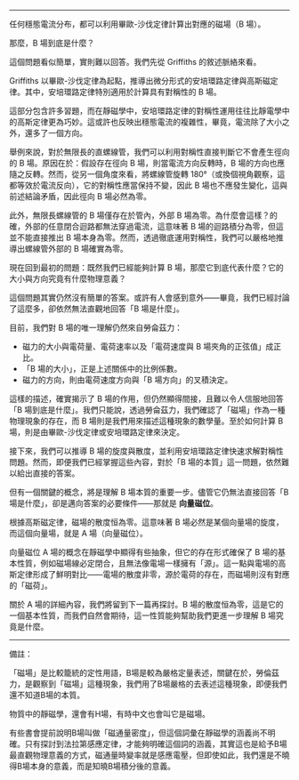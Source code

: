 
---

任何穩態電流分布，都可以利用畢歐-沙伐定律計算出對應的磁場（B 場）。  

那麼，B 場到底是什麼？  

這個問題看似簡單，實則難以回答。我們先從 Griffiths 的敘述脈絡來看。  

Griffiths 以畢歐-沙伐定律為起點，推導出微分形式的安培環路定律與高斯磁定律。其中，安培環路定律特別適用於計算具有對稱性的 B 場。  

這部分包含許多習題，而在靜磁學中，安培環路定律的對稱性運用往往比靜電學中的高斯定律更為巧妙。這或許也反映出穩態電流的複雜性，畢竟，電流除了大小之外，還多了一個方向。  

舉例來說，對於無限長的直螺線管，我們可以利用對稱性直接判斷它不會產生徑向的 B 場。原因在於：假設存在徑向 B 場，則當電流方向反轉時，B 場的方向也應隨之反轉。然而，從另一個角度來看，將螺線管旋轉 180°（或換個視角觀察，這都等效於電流反向），它的對稱性應當保持不變，因此 B 場也不應發生變化，這與前述結論矛盾，因此徑向 B 場必然為零。  

此外，無限長螺線管的 B 場僅存在於管內，外部 B 場為零。為什麼會這樣？的確，外部的任意閉合迴路都無法穿過電流，這意味著 B 場的迴路積分為零，但這並不能直接推出 B 場本身為零。然而，透過徹底運用對稱性，我們可以嚴格地推導出螺線管外部的 B 場確實為零。  

現在回到最初的問題：既然我們已經能夠計算 B 場，那麼它到底代表什麼？它的大小與方向究竟有什麼物理意義？  

這個問題其實仍然沒有簡單的答案。或許有人會感到意外——畢竟，我們已經討論了這麼多，卻依然無法直觀地回答「B 場是什麼」。  

目前，我們對 B 場的唯一理解仍然來自勞侖茲力：  
- 磁力的大小與電荷量、電荷速率以及「電荷速度與 B 場夾角的正弦值」成正比。  
- 「B 場的大小」，正是上述關係中的比例係數。  
- 磁力的方向，則由電荷速度方向與「B 場方向」的叉積決定。  

這樣的描述，確實揭示了 B 場的作用，但仍然顯得間接，且難以令人信服地回答「B 場到底是什麼」。我們只能說，透過勞侖茲力，我們確認了「磁場」作為一種物理現象的存在，而 B 場則是我們用來描述這種現象的數學量。至於如何計算 B 場，則是由畢歐-沙伐定律或安培環路定律來決定。  

接下來，我們可以推導 B 場的旋度與散度，並利用安培環路定律快速求解對稱性問題。然而，即便我們已經掌握這些內容，對於「B 場的本質」這一問題，依然難以給出直接的答案。  

但有一個關鍵的概念，將是理解 B 場本質的重要一步。儘管它仍無法直接回答「B 場是什麼」，卻是邁向答案的必要條件——那就是 **向量磁位**。  

根據高斯磁定律，磁場的散度恒為零。這意味著 B 場必然是某個向量場的旋度，而這個向量場，就是 A 場（向量磁位）。  

向量磁位 A 場的概念在靜磁學中顯得有些抽象，但它的存在形式確保了 B 場的基本性質，例如磁場線必定閉合，且無法像電場一樣擁有「源」。這一點與電場的高斯定律形成了鮮明對比——電場的散度非零，源於電荷的存在，而磁場則沒有對應的「磁荷」。  

關於 A 場的詳細內容，我們將留到下一篇再探討。B 場的散度恒為零，這是它的一個基本性質，而我們自然會期待，這一性質能夠幫助我們更進一步理解 B 場究竟是什麼。  

---

備註：

「磁場」是比較籠統的定性用語，B場是較為嚴格定量表述，關鍵在於，勞倫茲力，是觀察到「磁場」這種現象，我們用了B場嚴格的去表述這種現象，即便我們還不知道B場的本質。

物質中的靜磁學，還會有H場，有時中文也會叫它是磁場。

有些書會提前說明B場叫做「磁通量密度」，但這個詞彙在靜磁學的涵義尚不明確。只有探討到法拉第感應定律，才能夠明確這個詞的涵義，其實這也是給予B場最直觀物理意義的方式，磁通量時變率就是感應電壓，但即使如此，我們還是不曉得B場本身的意義，而是知曉B場積分後的意義。

